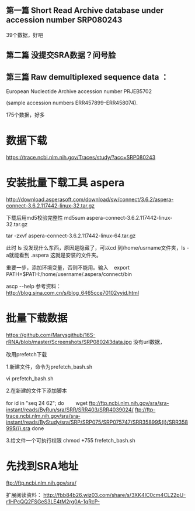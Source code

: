 

## 第一篇 Short Read Archive database under accession number SRP080243 <shrimp>
39个数据，好吧

## 第二篇 没提交SRA数据？问号脸

## 第三篇 Raw demultiplexed sequence data ：<oyster>

European Nucleotide Archive accession number PRJEB5702 

(sample accession numbers ERR457899–ERR458074). 

175个数据，好多


# 数据下载

https://trace.ncbi.nlm.nih.gov/Traces/study/?acc=SRP080243

# 安装批量下载工具 aspera
http://download.asperasoft.com/download/sw/connect/3.6.2/aspera-connect-3.6.2.117442-linux-32.tar.gz

下载后用md5校验完整性
md5sum aspera-connect-3.6.2.117442-linux-32.tar.gz

tar -zxvf aspera-connect-3.6.2.117442-linux-64.tar.gz

此时 ls 没发现什么东西，原因是隐藏了，可以cd 到/home/usrname文件夹，ls -a就能看到 .aspera
这就是安装的文件夹。

重要一步，添加环境变量，否则不能用。输入   
export PATH=$PATH:/home/username/.aspera/connect/bin

ascp --help
参考资料：http://blog.sina.com.cn/s/blog_6465cce70102vyid.html

# 批量下载数据

https://github.com/Marysgithub/16S-rRNA/blob/master/Screenshots/SRP080243data.jpg
没有url数据，

改用prefetch下载

1.新建文件，命令为prefetch_bash.sh   

vi prefetch_bash.sh


2.在新建的文件下添加脚本

for id in "seq 24 62";
do
　　wget ftp://ftp.ncbi.nlm.nih.gov/sra/sra-instant/reads/ByRun/sra/SRR/SRR403/SRR4039024/
  ftp://ftp-trace.ncbi.nlm.nih.gov/sra/sra-instant/reads/ByStudy/sra/SRP/SRP075/SRP075747/SRR35899${i}/SRR35899${i}.sra
done

3.给文件一个可执行权限
chmod +755 frefetch_bash.sh

# 先找到SRA地址
ftp://ftp.ncbi.nlm.nih.gov/sra/


扩展阅读资料：
http://fbb84b26.wiz03.com/share/s/3XK4IC0cm4CL22pU-r1HPcQQ2FSGeS3LE4tM2rg0A-1qRcP-









